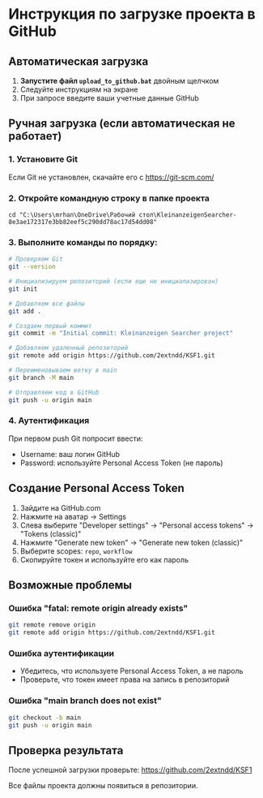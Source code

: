 # Инструкция по загрузке проекта в GitHub

## Автоматическая загрузка

1. **Запустите файл `upload_to_github.bat`** двойным щелчком
2. Следуйте инструкциям на экране
3. При запросе введите ваши учетные данные GitHub

## Ручная загрузка (если автоматическая не работает)

### 1. Установите Git
Если Git не установлен, скачайте его с https://git-scm.com/

### 2. Откройте командную строку в папке проекта
```
cd "C:\Users\mrhan\OneDrive\Рабочий стол\KleinanzeigenSearcher-8e3ae172317e3bb82eef5c290dd78ac17d54dd08"
```

### 3. Выполните команды по порядку:

```bash
# Проверяем Git
git --version

# Инициализируем репозиторий (если еще не инициализирован)
git init

# Добавляем все файлы
git add .

# Создаем первый коммит
git commit -m "Initial commit: Kleinanzeigen Searcher project"

# Добавляем удаленный репозиторий
git remote add origin https://github.com/2extndd/KSF1.git

# Переименовываем ветку в main
git branch -M main

# Отправляем код в GitHub
git push -u origin main
```

### 4. Аутентификация
При первом push Git попросит ввести:
- Username: ваш логин GitHub
- Password: используйте Personal Access Token (не пароль)

## Создание Personal Access Token

1. Зайдите на GitHub.com
2. Нажмите на аватар → Settings
3. Слева выберите "Developer settings" → "Personal access tokens" → "Tokens (classic)"
4. Нажмите "Generate new token" → "Generate new token (classic)"
5. Выберите scopes: `repo`, `workflow`
6. Скопируйте токен и используйте его как пароль

## Возможные проблемы

### Ошибка "fatal: remote origin already exists"
```bash
git remote remove origin
git remote add origin https://github.com/2extndd/KSF1.git
```

### Ошибка аутентификации
- Убедитесь, что используете Personal Access Token, а не пароль
- Проверьте, что токен имеет права на запись в репозиторий

### Ошибка "main branch does not exist"
```bash
git checkout -b main
git push -u origin main
```

## Проверка результата

После успешной загрузки проверьте:
https://github.com/2extndd/KSF1

Все файлы проекта должны появиться в репозитории. 